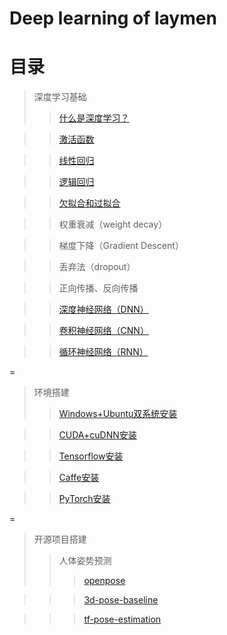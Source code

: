 # Deep learning of laymen

# 目录

> 深度学习基础
>> [什么是深度学习？](https://github.com/kebiao/deeplearning/blob/master/tutorial/getting_started.md)

>> [激活函数](https://github.com/kebiao/deeplearning/blob/master/tutorial/activeation_function.md)

>> [线性回归](https://github.com/kebiao/deeplearning/blob/master/tutorial/linear_regression.md)

>> [逻辑回归](https://github.com/kebiao/deeplearning/blob/master/tutorial/logistics_regression.md)

>> [欠拟合和过拟合](https://github.com/kebiao/deeplearning/blob/master/tutorial/overfitting_underfitting.md)

>> 权重衰减（weight decay）

>> 梯度下降（Gradient Descent）

>> 丢弃法（dropout）

>> 正向传播、反向传播

>> [深度神经网络（DNN）](https://github.com/kebiao/deeplearning/blob/master/tutorial/what_is_dnn.md)

>> [卷积神经网络（CNN）](https://github.com/kebiao/deeplearning/blob/master/tutorial/what_is_cnn.md)

>> [循环神经网络（RNN）](https://github.com/kebiao/deeplearning/blob/master/tutorial/what_is_rnn.md)


=

> 环境搭建
>> [Windows+Ubuntu双系统安装](https://github.com/kebiao/deeplearning/blob/master/install/windows_linux_install.md)

>> [CUDA+cuDNN安装](https://github.com/kebiao/deeplearning/blob/master/install/cuda_cudnn_install.md)

>> [Tensorflow安装](https://github.com/kebiao/deeplearning/blob/master/install/tensorflow_install.md)

>> [Caffe安装](https://github.com/kebiao/deeplearning/blob/master/install/caffe_install.md)

>> [PyTorch安装](https://github.com/kebiao/deeplearning/blob/master/install/pytorch_install.md)

=

> 开源项目搭建
>> 人体姿势预测
>>> [openpose](https://github.com/kebiao/deeplearning/blob/master/install/openpose_install.md)

>>> [3d-pose-baseline](https://github.com/kebiao/deeplearning/blob/master/install/3d-pose-baseline_install.md)

>>> [tf-pose-estimation](https://github.com/kebiao/deeplearning/blob/master/install/tf-pose-estimation_install.md)


